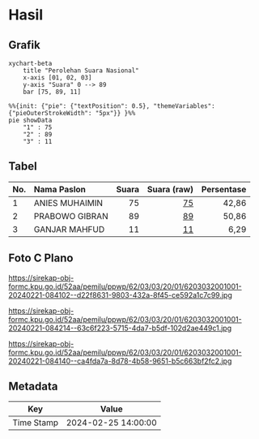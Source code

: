 # Hasil

## Grafik

```mermaid
xychart-beta
    title "Perolehan Suara Nasional"
    x-axis [01, 02, 03]
    y-axis "Suara" 0 --> 89
    bar [75, 89, 11]
```

```mermaid
%%{init: {"pie": {"textPosition": 0.5}, "themeVariables": {"pieOuterStrokeWidth": "5px"}} }%%
pie showData
    "1" : 75
    "2" : 89
    "3" : 11
```

## Tabel

| No. | Nama Paslon    | Suara | Suara (raw) | Persentase |
|:--- |:-------------- | -----:| -----------:| ----------:|
| 1   | ANIES MUHAIMIN | 75    | [75][p-1]   | 42,86      |
| 2   | PRABOWO GIBRAN | 89    | [89][p-2]   | 50,86      |
| 3   | GANJAR MAHFUD  | 11    | [11][p-3]   | 6,29       |


[p-1]: https://github.com/gigit-pemilu/pemilu-2024/blob/main/pilpres/hitung-suara/sub/62-kalimantan-tengah/sub/03-kapuas/sub/03-kapuas-timur/sub/2001-anjir-serapat-timur/sub/001-tps/sub/paslon-1.txt
[p-2]: https://github.com/gigit-pemilu/pemilu-2024/blob/main/pilpres/hitung-suara/sub/62-kalimantan-tengah/sub/03-kapuas/sub/03-kapuas-timur/sub/2001-anjir-serapat-timur/sub/001-tps/sub/paslon-2.txt
[p-3]: https://github.com/gigit-pemilu/pemilu-2024/blob/main/pilpres/hitung-suara/sub/62-kalimantan-tengah/sub/03-kapuas/sub/03-kapuas-timur/sub/2001-anjir-serapat-timur/sub/001-tps/sub/paslon-3.txt

## Foto C Plano

https://sirekap-obj-formc.kpu.go.id/52aa/pemilu/ppwp/62/03/03/20/01/6203032001001-20240221-084102--d22f8631-9803-432a-8f45-ce592a1c7c99.jpg

https://sirekap-obj-formc.kpu.go.id/52aa/pemilu/ppwp/62/03/03/20/01/6203032001001-20240221-084214--63c6f223-5715-4da7-b5df-102d2ae449c1.jpg

https://sirekap-obj-formc.kpu.go.id/52aa/pemilu/ppwp/62/03/03/20/01/6203032001001-20240221-084140--ca4fda7a-8d78-4b58-9651-b5c663bf2fc2.jpg


## Metadata

| Key        | Value               |
| ---------- | ------------------- |
| Time Stamp | 2024-02-25 14:00:00 |




